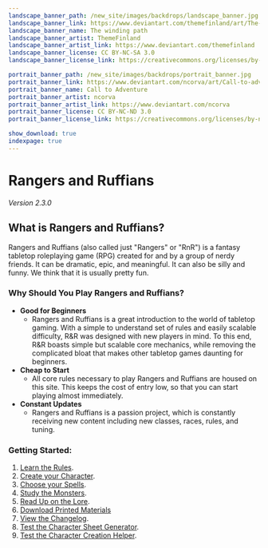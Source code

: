 ```yaml
---
landscape_banner_path: /new_site/images/backdrops/landscape_banner.jpg
landscape_banner_link: https://www.deviantart.com/themefinland/art/The-winding-path-commission-800945478
landscape_banner_name: The winding path
landscape_banner_artist: ThemeFinland
landscape_banner_artist_link: https://www.deviantart.com/themefinland
landscape_banner_license: CC BY-NC-SA 3.0
landscape_banner_license_link: https://creativecommons.org/licenses/by-nc-sa/3.0/

portrait_banner_path: /new_site/images/backdrops/portrait_banner.jpg
portrait_banner_link: https://www.deviantart.com/ncorva/art/Call-to-adventure-664775437
portrait_banner_name: Call to Adventure
portrait_banner_artist: ncorva
portrait_banner_artist_link: https://www.deviantart.com/ncorva
portrait_banner_license: CC BY-NC-ND 3.0
portrait_banner_license_link: https://creativecommons.org/licenses/by-nc-nd/3.0/

show_download: true
indexpage: true
---
```


# Rangers and Ruffians
_Version 2.3.0_

## What is Rangers and Ruffians?
Rangers and Ruffians (also called just "Rangers" or "RnR")
is a fantasy tabletop roleplaying game (RPG) created for and by a group of
nerdy friends. It can be dramatic, epic, and meaningful.
It can also be silly and funny. We think that it is usually pretty fun. 


### Why Should You Play Rangers and Ruffians?
* __Good for Beginners__ 
  * Rangers and Ruffians is a great introduction to the world of tabletop gaming. With a simple to understand
    set of rules and easily scalable difficulty, R&R was designed with new players in mind. To this end, R&R 
    boasts simple but scalable core mechanics, while removing the complicated bloat that makes other tabletop
    games daunting for beginners.
* __Cheap to Start__
  * All core rules necessary to play Rangers and Ruffians are housed on this site. This keeps the cost of 
    entry low, so that you can start playing almost immediately.
* __Constant Updates__
  * Rangers and Ruffians is a passion project, which is constantly receiving new content including new
    classes, races, rules, and tuning.

### Getting Started:
1. [Learn the Rules](/new_site/pages/GENERATED/Rulebook.md).
2. [Create your Character](/new_site/pages/GENERATED/Compendium_of_Character_Creation.md).
3. [Choose your Spells](new_site/pages/GENERATED/Tome_of_the_Ancients.md).
4. [Study the Monsters](new_site/pages/GENERATED/Book_of_Known_Beasts.md).
5. [Read Up on the Lore](new_site/pages/GENERATED/Book_of_Lore.md).
6. [Download Printed Materials](new_site/pages/GENERATED/Printed_Materials.md)
7. [View the Changelog](new_site/pages/GENERATED/Changelog.md).
8. [Test the Character Sheet Generator](new_site/pages/character_sheet.html).
9. [Test the Character Creation Helper](new_site/pages/character_creation_helper_page.html).
